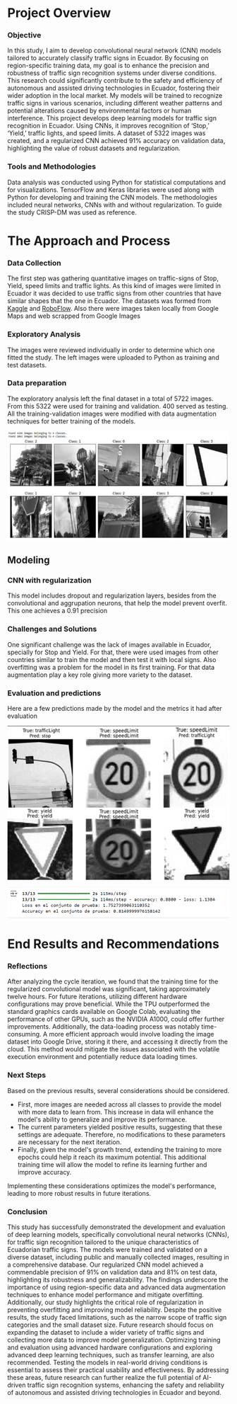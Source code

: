 # **Project Overview**

### **Objective**

In this study, I aim to develop convolutional neural network (CNN) models tailored to accurately classify traffic signs in Ecuador. By focusing on region-specific training data, my goal is to enhance the precision and robustness of traffic sign recognition systems under diverse conditions. This research could significantly contribute to the safety and efficiency of autonomous and assisted driving technologies in Ecuador, fostering their wider adoption in the local market. My models will be trained to recognize traffic signs in various scenarios, including different weather patterns and potential alterations caused by environmental factors or human interference.
This project develops deep learning models for traffic sign recognition in Ecuador. Using CNNs, it improves recognition of ‘Stop,’ ‘Yield,’ traffic lights, and speed limits. A dataset of 5322 images was created, and a regularized CNN achieved 91% accuracy on validation data, highlighting the value of robust datasets and regularization.

### **Tools and Methodologies**

Data analysis was conducted using Python for statistical computations and for visualizations. TensorFlow and Keras libraries were used along with Python for developing and training the CNN models. The methodologies included neural networks, CNNs with and without regularization. To guide the study CRISP-DM was used as reference.

# **The Approach and Process**

### **Data Collection**

The first step was gathering quantitative images on traffic-signs of Stop, Yield, speed limits and traffic lights. As this kind of images were limited in Ecuador it was decided to use traffic signs from other countries that have similar shapes that the one in Ecuador. The datasets was formed from [Kaggle](https://www.kaggle.com/datasets/andrewmvd/road-sign-detection/code) and [RoboFlow](https://universe.roboflow.com/tesis-lhuim/trafficsignalsmobilenetv2/browse?queryText=&pageSize=50&startingIndex=0&browseQuery=true). Also there were images taken locally from Google Maps and web scrapped from Google Images

### **Exploratory Analysis**

The images were reviewed individually in order to determine which one fitted the study. The left images were uploaded to Python as  training and test datasets. 

### Data preparation

The exploratory analysis left the final dataset in a total of 5722 images. From this 5322 were used for training and validation. 400 served as testing. All the training-validation images were modified with data augmentation techniques for better training of the models.

![data](data.png)

## Modeling

### CNN with regularization

This model includes dropout and regularization layers, besides from the convolutional and aggrupation neurons, that help the model prevent overfit. This one achieves a 0.91 precision

### **Challenges and Solutions**

One significant challenge was the lack of images available in Ecuador, specially for Stop and Yield. For that, there were used images from other countries similar to train the model and then test it with local signs. Also overfitting was a problem for the model in its first training. For that data augmentation play a key role giving more variety to the dataset. 

### Evaluation and predictions

Here are a few predictions made by the model and the metrics it had after evaluation

![predictions1](predictions1.png)

![predictions1](predictions2.png)

# **End Results and Recommendations**

### **Reflections**

After analyzing the cycle iteration, we found that the training time for the regularized convolutional model was significant, taking approximately twelve hours. For future iterations, utilizing different hardware configurations may prove beneficial. While the TPU outperformed the standard graphics cards available on Google Colab, evaluating the performance of other GPUs, such as the NVIDIA A1000, could offer further improvements. Additionally, the data-loading process was notably time-consuming. A more efficient approach would involve loading the image dataset into Google Drive, storing it there, and accessing it directly from the cloud. This method would mitigate the issues associated with the volatile execution environment and potentially reduce data loading times.

### **Next Steps**

Based on the previous results, several considerations should be considered.

- First, more images are needed across all classes to provide the model with more data to learn from. This increase in data will enhance the model's ability to generalize and improve its performance.
- The current parameters yielded positive results, suggesting that these settings are adequate. Therefore, no modifications to these parameters are necessary for the next iteration.
- Finally, given the model's growth trend, extending the training to more epochs could help it reach its maximum potential. This additional training time will allow the model to refine its learning further and improve accuracy.

Implementing these considerations optimizes the model's performance, leading to more robust results in future iterations.

### **Conclusion**

This study has successfully demonstrated the development and evaluation of deep learning models, specifically convolutional neural networks (CNNs), for traffic sign recognition tailored to the unique characteristics of Ecuadorian traffic signs. The models were trained and validated on a diverse dataset, including public and manually collected images, resulting in a comprehensive database. Our regularized CNN model achieved a commendable precision of 91% on validation data and 81% on test data, highlighting its robustness and generalizability.
The findings underscore the importance of using region-specific data and advanced data augmentation techniques to enhance model performance and mitigate overfitting. Additionally, our study highlights the critical role of regularization in preventing overfitting and improving model reliability.
Despite the positive results, the study faced limitations, such as the narrow scope of traffic sign categories and the small dataset size. Future research should focus on expanding the dataset to include a wider variety of traffic signs and collecting more data to improve model generalization. Optimizing training and evaluation using advanced hardware configurations and exploring advanced deep learning techniques, such as transfer learning, are also recommended.
Testing the models in real-world driving conditions is essential to assess their practical usability and effectiveness. By addressing these areas, future research can further realize the full potential of AI-driven traffic sign recognition systems, enhancing the safety and reliability of autonomous and assisted driving technologies in Ecuador and beyond.
